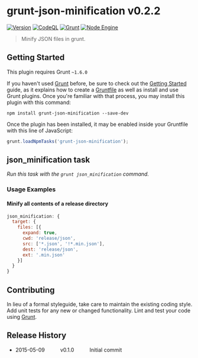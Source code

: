 # grunt-json-minification v0.2.2

[![Version](https://img.shields.io/github/package-json/v/miguelcolmenares/grunt-json-minification.svg)]()
[![CodeQL](https://github.com/miguelcolmenares/grunt-json-minification/workflows/CodeQL/badge.svg)](https://github.com/miguelcolmenares/grunt-json-minification/actions/workflows/codeql-analysis.yml)
[![Grunt](https://img.shields.io/github/package-json/dependency-version/miguelcolmenares/grunt-json-minification/dev/grunt/master.svg)]()
[![Node Engine](http://img.shields.io/badge/node-16.x-brightgreen.svg)]()

> Minify JSON files in grunt.

## Getting Started
This plugin requires Grunt `~1.6.0`

If you haven't used [Grunt](http://gruntjs.com/) before, be sure to check out the [Getting Started](http://gruntjs.com/getting-started) guide, as it explains how to create a [Gruntfile](http://gruntjs.com/sample-gruntfile) as well as install and use Grunt plugins. Once you're familiar with that process, you may install this plugin with this command:

```shell
npm install grunt-json-minification --save-dev
```

Once the plugin has been installed, it may be enabled inside your Gruntfile with this line of JavaScript:

```js
grunt.loadNpmTasks('grunt-json-minification');
```

## json_minification task
_Run this task with the `grunt json_minification` command._

### Usage Examples

#### Minify all contents of a release directory

```js
json_minification: {
  target: {
    files: [{
      expand: true,
      cwd: 'release/json',
      src: ['*.json', '!*.min.json'],
      dest: 'release/json',
      ext: '.min.json'
    }]
  }
}
```


## Contributing
In lieu of a formal styleguide, take care to maintain the existing coding style. Add unit tests for any new or changed functionality. Lint and test your code using [Grunt](http://gruntjs.com/).

## Release History
* 2015-05-09   v0.1.0   Initial commit
